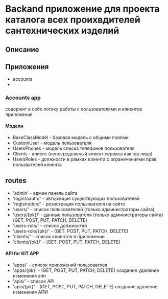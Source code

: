 # Backand приложение для проекта каталога всех проихвдителей сантехнических изделий

## Описание


## Приложения

 - accounts
 - 

### Accounts app

содержит в себе логику работы с пользователями и
клиентов приложения


#### Модели

 - BaseClassModel - базовая модель с общими поялми
 - CustomUser - модель пользователя
 - UsersPhones - модель списка телефонов пользователя
 - Clients - клиент (непосредсвеный клиент сервиса как юр лицо)
 - UsersRoles - должности в рамках клиента с ограничениями прав пользвателей клиента

## routes
 - 'admin' - админ панель сайта
 - 'login/oauth/' - авторзиция существующих пользователей
 - 'registration/' - резистрация пользователя на сайте
 - 'users/' - список пользователей (только администраторы сайта)
 - 'users/{pk}/' - данные пользователя (только администраторы сайта) (GET, POST, PUT, PATCH, DELETE)
 - 'users-role/' - список должностей
 - 'users-role/{pk}/'  - (GET, POST, PUT, PATCH, DELETE)
 - 'clients/' - список клиентов в приложении
 - 'clients/{pk}/'  - (GET, POST, PUT, PATCH, DELETE)

#### API for KIT APP

 - 'apps/'      - список приложений пользоватлея
 - 'apps/{pk}'  - (GET, POST, PUT, PATCH, DELETE) создание удаление изменения апп
 - 'apis/'      - список API
 - 'apis/{pk}'  -  (GET, POST, PUT, PATCH, DELETE)  создание удаление изменения АПИ

